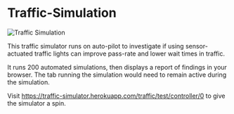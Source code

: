 # Traffic-Simulation

![Traffic Simulation](https://content-delivery-platform.s3.us-east-2.amazonaws.com/traffic_sim.png)

This traffic simulator runs on auto-pilot to investigate if using sensor-actuated traffic lights can improve pass-rate and lower wait times in traffic.

It runs 200 automated simulations, then displays a report of findings in your browser. The tab running the simulation would need to remain active during the simulation.

Visit https://traffic-simulator.herokuapp.com/traffic/test/controller/0  to give the simulator a spin.

